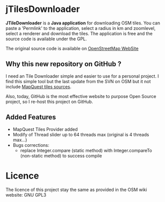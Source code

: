 jTilesDownloader
=================


**JTileDownloader** is a **Java application** for downloading OSM tiles. You can paste a 'Permlink' to the application, select a radius in km and zoomlevel, select a renderer and download the tiles.
The application is free and the source code is available under the GPL.

The original source code is available on [OpenStreetMap WebSite](http://wiki.openstreetmap.org/wiki/JTileDownloader)


Why this new repository on GitHub ?
-----------------------------------

I need an Tile Downloader simple and easier to use for a personal project. I find this simple tool but the last update from the SVN on OSM but it not include [MapQuest tiles sources](http://developer.mapquest.com/web/products/open/map).

Also, today, GitHub is the most effective website to purpose Open Source project, so I re-host this project on GitHub.


Added Features
--------------

* MapQuest Tiles Provider added
* Modify of Thread slider up to 64 threads max (original is 4 threads max...)
* Bugs corrections:
	* replace Integer.compare (static method) with Integer.compareTo (non-static method) to success compile
	

Licence
=======

The licence of this project stay the same as provided in the OSM wiki website: GNU GPL3

